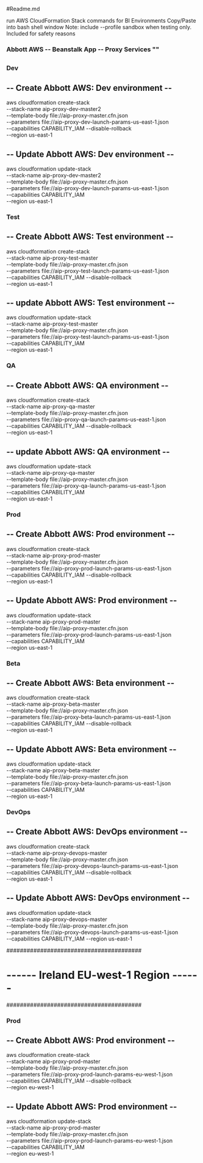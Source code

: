 #Readme.md

run AWS CloudFormation Stack commands for BI Environments
Copy/Paste into bash shell window
Note: include --profile sandbox when testing only. Included for safety reasons




### Abbott AWS -- Beanstalk App -- Proxy Services ""
##
### Dev
## -- Create Abbott AWS: Dev environment --
aws cloudformation create-stack \
--stack-name aip-proxy-dev-master2 \
--template-body file://aip-proxy-master.cfn.json \
--parameters file://aip-proxy-dev-launch-params-us-east-1.json \
--capabilities CAPABILITY_IAM --disable-rollback \
--region us-east-1

## -- Update Abbott AWS: Dev environment --
aws cloudformation update-stack \
--stack-name aip-proxy-dev-master2 \
--template-body file://aip-proxy-master.cfn.json \
--parameters file://aip-proxy-dev-launch-params-us-east-1.json \
--capabilities CAPABILITY_IAM \
--region us-east-1


### Test
## -- Create Abbott AWS: Test environment --
aws cloudformation create-stack \
--stack-name aip-proxy-test-master \
--template-body file://aip-proxy-master.cfn.json \
--parameters file://aip-proxy-test-launch-params-us-east-1.json \
--capabilities CAPABILITY_IAM --disable-rollback \
--region us-east-1

## -- update Abbott AWS: Test environment --
aws cloudformation update-stack \
--stack-name aip-proxy-test-master \
--template-body file://aip-proxy-master.cfn.json \
--parameters file://aip-proxy-test-launch-params-us-east-1.json \
--capabilities CAPABILITY_IAM \
--region us-east-1


### QA
## -- Create Abbott AWS: QA environment --
aws cloudformation create-stack \
--stack-name aip-proxy-qa-master \
--template-body file://aip-proxy-master.cfn.json \
--parameters file://aip-proxy-qa-launch-params-us-east-1.json \
--capabilities CAPABILITY_IAM --disable-rollback \
--region us-east-1

## -- update Abbott AWS: QA environment --
aws cloudformation update-stack \
--stack-name aip-proxy-qa-master \
--template-body file://aip-proxy-master.cfn.json \
--parameters file://aip-proxy-qa-launch-params-us-east-1.json \
--capabilities CAPABILITY_IAM \
--region us-east-1


### Prod
## -- Create Abbott AWS: Prod environment --
aws cloudformation create-stack \
--stack-name aip-proxy-prod-master \
--template-body file://aip-proxy-master.cfn.json \
--parameters file://aip-proxy-prod-launch-params-us-east-1.json \
--capabilities CAPABILITY_IAM --disable-rollback \
--region us-east-1


## -- Update Abbott AWS: Prod environment --
aws cloudformation update-stack \
--stack-name aip-proxy-prod-master \
--template-body file://aip-proxy-master.cfn.json \
--parameters file://aip-proxy-prod-launch-params-us-east-1.json \
--capabilities CAPABILITY_IAM \
--region us-east-1


### Beta
## -- Create Abbott AWS: Beta environment --
aws cloudformation create-stack \
--stack-name aip-proxy-beta-master \
--template-body file://aip-proxy-master.cfn.json \
--parameters file://aip-proxy-beta-launch-params-us-east-1.json \
--capabilities CAPABILITY_IAM --disable-rollback \
--region us-east-1


## -- Update Abbott AWS: Beta environment --
aws cloudformation update-stack \
--stack-name aip-proxy-beta-master \
--template-body file://aip-proxy-master.cfn.json \
--parameters file://aip-proxy-beta-launch-params-us-east-1.json \
--capabilities CAPABILITY_IAM \
--region us-east-1




### DevOps
## -- Create Abbott AWS: DevOps environment --
aws cloudformation create-stack \
--stack-name aip-proxy-devops-master \
--template-body file://aip-proxy-master.cfn.json \
--parameters file://aip-proxy-devops-launch-params-us-east-1.json \
--capabilities CAPABILITY_IAM --disable-rollback \
--region us-east-1


## -- Update Abbott AWS: DevOps environment --
aws cloudformation update-stack \
--stack-name aip-proxy-devops-master \
--template-body file://aip-proxy-master.cfn.json \
--parameters file://aip-proxy-devops-launch-params-us-east-1.json \
--capabilities CAPABILITY_IAM 
--region us-east-1






########################################
# ------ Ireland EU-west-1 Region ------
########################################


### Prod
## -- Create Abbott AWS: Prod environment --
aws cloudformation create-stack \
--stack-name aip-proxy-prod-master \
--template-body file://aip-proxy-master.cfn.json \
--parameters file://aip-proxy-prod-launch-params-eu-west-1.json \
--capabilities CAPABILITY_IAM --disable-rollback \
--region eu-west-1


## -- Update Abbott AWS: Prod environment --
aws cloudformation update-stack \
--stack-name aip-proxy-prod-master \
--template-body file://aip-proxy-master.cfn.json \
--parameters file://aip-proxy-prod-launch-params-eu-west-1.json \
--capabilities CAPABILITY_IAM \
--region eu-west-1

